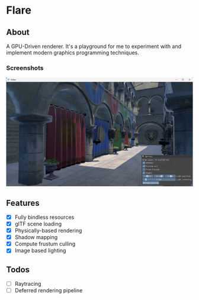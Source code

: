 # Flare

## About
A GPU-Driven renderer. It's a playground for me to experiment with and implement modern graphics programming techniques.

### Screenshots
![sponza](screenshots/sponza.png)

## Features
- [x] Fully bindless resources
- [x] glTF scene loading
- [x] Physically-based rendering
- [x] Shadow mapping
- [x] Compute frustum culling
- [x] Image based lighting

## Todos
- [ ] Raytracing
- [ ] Deferred rendering pipeline